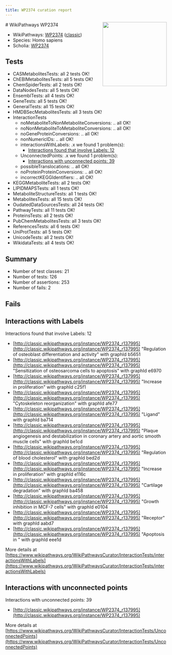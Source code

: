 ```yaml
---
title: WP2374 curation report
---
```


<img style="float: right; width: 200px" src="https://upload.wikimedia.org/wikipedia/commons/thumb/8/83/Wplogo_with_text_500.png/640px-Wplogo_with_text_500.png" />
# WikiPathways WP2374

* WikiPathways: [WP2374](https://wikipathways.org/pathways/WP2374) ([classic](https://classic.wikipathways.org/instance/WP2374))
* Species: Homo sapiens
* Scholia: [WP2374](https://scholia.toolforge.org/wikipathways/WP2374)
## Tests
* CASMetabolitesTests: all 2 tests OK!
* ChEBIMetabolitesTests: all 5 tests OK!
* ChemSpiderTests: all 2 tests OK!
* DataNodesTests: all 5 tests OK!
* EnsemblTests: all 4 tests OK!
* GeneTests: all 5 tests OK!
* GeneralTests: all 15 tests OK!
* HMDBSecMetabolitesTests: all 3 tests OK!
* InteractionTests
    * noMetaboliteToNonMetaboliteConversions: .. all OK!
    * noNonMetaboliteToMetaboliteConversions: .. all OK!
    * noGeneProteinConversions: .. all OK!
    * nonNumericIDs: .. all OK!
    * interactionsWithLabels: .x we found 1 problem(s):
        * [Interactions found that involve Labels: 12](#fe97a8ba)
    * UnconnectedPoints: .x we found 1 problem(s):
        * [Interactions with unconnected points: 39](#7f1d40be)
    * possibleTranslocations: .. all OK!
    * noProteinProteinConversions: .. all OK!
    * incorrectKEGGIdentifiers: .. all OK!
* KEGGMetaboliteTests: all 2 tests OK!
* LIPIDMAPSTests: all 1 tests OK!
* MetaboliteStructureTests: all 1 tests OK!
* MetabolitesTests: all 15 tests OK!
* OudatedDataSourcesTests: all 24 tests OK!
* PathwayTests: all 11 tests OK!
* ProteinsTests: all 2 tests OK!
* PubChemMetabolitesTests: all 3 tests OK!
* ReferencesTests: all 6 tests OK!
* UniProtTests: all 5 tests OK!
* UnicodeTests: all 2 tests OK!
* WikidataTests: all 4 tests OK!


## Summary

* Number of test classes: 21
* Number of tests: 126
* Number of assertions: 253
* Number of fails: 2

## Fails

<a name="fe97a8ba" />

## Interactions with Labels

Interactions found that involve Labels: 12

* [http://classic.wikipathways.org/instance/WP2374_r137995](http://classic.wikipathways.org/instance/WP2374_r137995) "Regulation of 
osteoblast
differentiation
and activity" with graphId b5651
* [http://classic.wikipathways.org/instance/WP2374_r137995](http://classic.wikipathways.org/instance/WP2374_r137995) "Sensitization of 
osteosarcoma cells
to apoptosis" with graphId e6970
* [http://classic.wikipathways.org/instance/WP2374_r137995](http://classic.wikipathways.org/instance/WP2374_r137995) "Increase in 
proliferation" with graphId c25f1
* [http://classic.wikipathways.org/instance/WP2374_r137995](http://classic.wikipathways.org/instance/WP2374_r137995) "Cytoskeleton
reorganization" with graphId afe77
* [http://classic.wikipathways.org/instance/WP2374_r137995](http://classic.wikipathways.org/instance/WP2374_r137995) "Ligand" with graphId ba714
* [http://classic.wikipathways.org/instance/WP2374_r137995](http://classic.wikipathways.org/instance/WP2374_r137995) "Plaque
angiogenesis and 
destabilization in
coronary artery
and aortic smooth
muscle cells" with graphId be1cd
* [http://classic.wikipathways.org/instance/WP2374_r137995](http://classic.wikipathways.org/instance/WP2374_r137995) "Regulation of
blood cholesterol" with graphId bed2d
* [http://classic.wikipathways.org/instance/WP2374_r137995](http://classic.wikipathways.org/instance/WP2374_r137995) "Increase in 
proliferation" with graphId e116c
* [http://classic.wikipathways.org/instance/WP2374_r137995](http://classic.wikipathways.org/instance/WP2374_r137995) "Cartilage
degradation" with graphId ba458
* [http://classic.wikipathways.org/instance/WP2374_r137995](http://classic.wikipathways.org/instance/WP2374_r137995) "Growth
inhibition
in MCF-7
cells" with graphId e0104
* [http://classic.wikipathways.org/instance/WP2374_r137995](http://classic.wikipathways.org/instance/WP2374_r137995) "Receptor" with graphId aabd7
* [http://classic.wikipathways.org/instance/WP2374_r137995](http://classic.wikipathways.org/instance/WP2374_r137995) "Apoptosis in 
" with graphId eee1d


More details at [https://www.wikipathways.org/WikiPathwaysCurator/InteractionTests/interactionsWithLabels](https://www.wikipathways.org/WikiPathwaysCurator/InteractionTests/interactionsWithLabels)

<a name="7f1d40be" />

## Interactions with unconnected points

Interactions with unconnected points: 39

* [http://classic.wikipathways.org/instance/WP2374_r137995](http://classic.wikipathways.org/instance/WP2374_r137995)


More details at [https://www.wikipathways.org/WikiPathwaysCurator/InteractionTests/UnconnectedPoints](https://www.wikipathways.org/WikiPathwaysCurator/InteractionTests/UnconnectedPoints)

